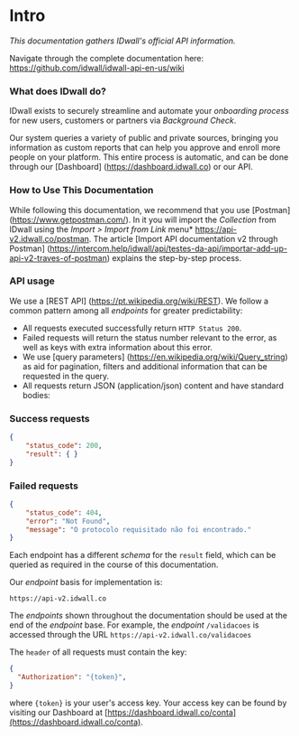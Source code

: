 # Intro

*This documentation gathers IDwall's official API information.*

Navigate through the complete documentation here: https://github.com/idwall/idwall-api-en-us/wiki

### What does IDwall do?

IDwall exists to securely streamline and automate your *onboarding process* for new users, customers or partners via *Background Check*.

Our system queries a variety of public and private sources, bringing you information as custom reports that can help you approve and enroll more people on your platform. This entire process is automatic, and can be done through our [Dashboard] (https://dashboard.idwall.co) or our API.

### How to Use This Documentation

While following this documentation, we recommend that you use [Postman] (https://www.getpostman.com/). In it you will import the *Collection* from IDwall using the *Import > Import from Link* menu* https://api-v2.idwall.co/postman.
The article [Import API documentation v2 through Postman] (https://intercom.help/idwall/api/testes-da-api/importar-add-up-api-v2-traves-of-postman) explains the step-by-step process.

### API usage

We use a [REST API] (https://pt.wikipedia.org/wiki/REST). We follow a common pattern among all *endpoints* for greater predictability:
- All requests executed successfully return ```HTTP Status 200```.
- Failed requests will return the status number relevant to the error, as well as keys with extra information about this error.
- We use [query parameters] (https://en.wikipedia.org/wiki/Query_string) as aid for pagination, filters and additional information that can be requested in the query.
- All requests return JSON (application/json) content and have standard bodies:


### Success requests

```json
{
    "status_code": 200,
    "result": { }
}
```

### Failed requests

```json
{
    "status_code": 404,
    "error": "Not Found",
    "message": "O protocolo requisitado não foi encontrado."
}
```

Each endpoint has a different *schema* for the `result` field, which can be queried
as required in the course of this documentation.

Our *endpoint* basis for implementation is:


```
https://api-v2.idwall.co
```

The *endpoints* shown throughout the documentation should be used at the end of the *endpoint* base. For example, the *endpoint* ```/validacoes``` is accessed through the URL ```https://api-v2.idwall.co/validacoes```


The ```header``` of all requests must contain the key:

```json
{
  "Authorization": "{token}",
}
```

where ```{token}``` is your user's access key. Your access key can be found by visiting our Dashboard at [https://dashboard.idwall.co/conta](https://dashboard.idwall.co/conta).
